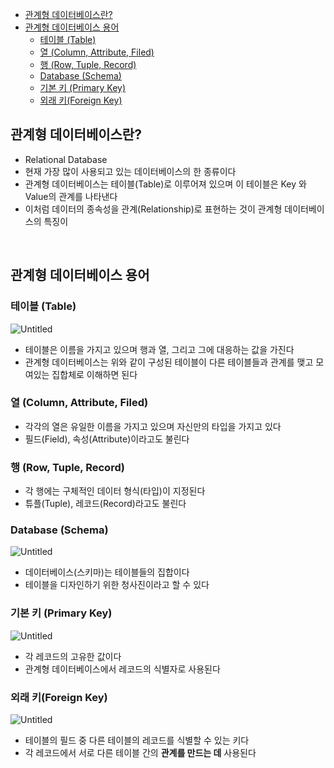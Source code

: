 <!-- TOC -->

- [관계형 데이터베이스란?](#관계형-데이터베이스란)
- [관계형 데이터베이스 용어](#관계형-데이터베이스-용어)
  - [테이블 (Table)](#테이블-table)
  - [열 (Column, Attribute, Filed)](#열-column-attribute-filed)
  - [행 (Row, Tuple, Record)](#행-row-tuple-record)
  - [Database (Schema)](#database-schema)
  - [기본 키 (Primary Key)](#기본-키-primary-key)
  - [외래 키(Foreign Key)](#외래-키foreign-key)

<!-- /TOC -->

## 관계형 데이터베이스란?

- Relational Database
- 현재 가장 많이 사용되고 있는 데이터베이스의 한 종류이다
- 관계형 데이터베이스는 테이블(Table)로 이루어져 있으며 이 테이블은 Key 와 Value의 관계를 나타낸다
- 이처럼 데이터의 종속성을 관계(Relationship)로 표현하는 것이 관계형 데이터베이스의 특징이 

<br/>

## 관계형 데이터베이스 용어

### 테이블 (Table)

![Untitled](../image/mysql/rdb/img_mysql_table.png)

- 테이블은 이름을 가지고 있으며 행과 열, 그리고 그에 대응하는 값을 가진다
- 관계형 데이터베이스는 위와 같이 구성된 테이블이 다른 테이블들과 관계를 맺고 모여있는 집합체로 이해하면 된다

### 열 (Column, Attribute, Filed)

- 각각의 열은 유일한 이름을 가지고 있으며 자신만의 타입을 가지고 있다
- 필드(Field), 속성(Attribute)이라고도 불린다


### 행 (Row, Tuple, Record)

- 각 행에는 구체적인 데이터 형식(타입)이 지정된다
- 튜플(Tuple), 레코드(Record)라고도 불린다

### Database (Schema)

![Untitled](../image/mysql/rdb/Untitled1.png)

- 데이터베이스(스키마)는 테이블들의 집합이다
- 테이블을 디자인하기 위한 청사진이라고 할 수 있다

### 기본 키 (Primary Key)

![Untitled](../image/mysql/rdb/Untitled2.png)

- 각 레코드의 고유한 값이다
- 관계형 데이터베이스에서 레코드의 식별자로 사용된다

### 외래 키(Foreign Key)

![Untitled](../image/mysql/rdb/Untitled3.png)

- 테이블의 필드 중 다른 테이블의 레코드를 식별할 수 있는 키다
- 각 레코드에서 서로 다른 테이블 간의 **관계를 만드는 데** 사용된다